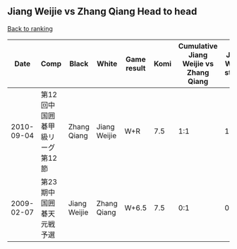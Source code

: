 ## Jiang Weijie vs Zhang Qiang Head to head

[Back to ranking](../../index.md)




| **Date** | **Comp** | **Black** | **White** | **Game result** | **Komi** | **Cumulative Jiang Weijie vs Zhang Qiang** | **Jiang Weijie streak** | **Zhang Qiang streak** | 
| --- | --- | --- | --- | --- | --- | --- | --- | --- |
| 2010-09-04 | 第12回中国囲碁甲級リーグ第12節 | Zhang Qiang | Jiang Weijie | W+R | 7.5 | 1:1 | 1 | 0 | 
| 2009-02-07 | 第23期中国囲碁天元戦予選 | Jiang Weijie | Zhang Qiang | W+6.5 | 7.5 | 0:1 | 0 | 1 |




